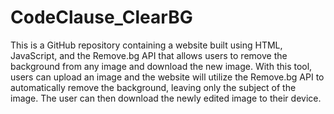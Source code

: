 # CodeClause_ClearBG
This is a GitHub repository containing a website built using HTML, JavaScript, and the Remove.bg API that allows users to remove the background from any image and download the new image. With this tool, users can upload an image and the website will utilize the Remove.bg API to automatically remove the background, leaving only the subject of the image. The user can then download the newly edited image to their device.
